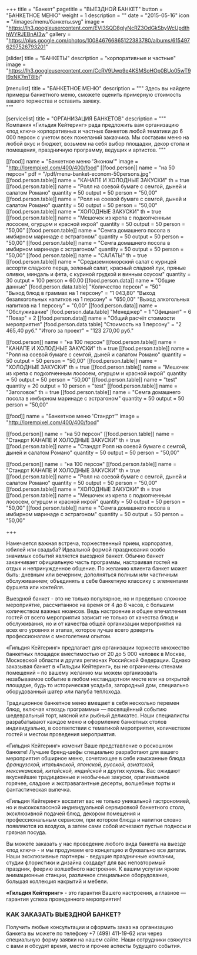 +++
title = "Банкет"
pagetitle = "ВЫЕЗДНОЙ БАНКЕТ"
button = "БАНКЕТНОЕ МЕНЮ"
weight = 1
description = ""
date = "2015-05-16"
icon = "/images/menu/банкеты.svg"
image = "https://lh3.googleusercontent.com/EVI3SQD8gIyNcRZ3OdGkSbyWcUpdthhWYRJEBnAI3w"
gallery = "https://plus.google.com/photos/100846766865122383780/albums/6154976297526793201"

[slider]
  title = "БАНКЕТЫ"
  description = "корпоративные и частные"
  image = "https://lh3.googleusercontent.com/CcRV9Uwp9e4KSMSoHOp0BUo05wT9I9xNK7mT8lbj"

[menulist]
  title = "БАНКЕТНОЕ МЕНЮ"
  description = """
Здесь вы найдете примеры банкетного меню, сможете оценить примерную стоимость вашего торжества и оставить заявку.  
"""  

[servicelist]
  title = "ОРГАНИЗАЦИЯ БАНКЕТОВ"
  description = """  
Компания «Гильдия Кейтеринг» рада предложить вам организацию «под ключ» корпоративных и частных банкетов любой тематики до 6 000 персон с учетом всех пожеланий заказчика. Мы составим меню на любой вкус и бюджет, возьмем на себя выбор площадки, декор стола и помещения, праздничную программу, ведущих и артистов. 
"""


[[food]]
  name = "Банкетное меню 'Эконом'"
  image = "http://lorempixel.com/400/400/food"
  [[food.person]]
    name = "на 50 персон"
    pdf = "/pdf/menu-banket-econom-50persons.jpg"
    [[food.person.table]]
      name = "КАНАПЕ И ХОЛОДНЫЕ ЗАКУСКИ"
      th = true
    [[food.person.table]]
      name = "Ролл на соевой бумаге с семгой, дыней и салатом Романо"
      quantity = 50
      output = 50
      person = "50,00"
    [[food.person.table]]
      name = "Ролл на соевой бумаге с семгой, дыней и салатом Романо"
      quantity = 50
      output = 50
      person = "50,00"
    [[food.person.table]]
      name = "ХОЛОДНЫЕ ЗАКУСКИ"
      th = true
    [[food.person.table]]
      name = "Мешочек из крепа с подкопченным лососем, огурцом и красной икрой"
      quantity = 50
      output = 50
      person = "50,00"
    [[food.person.table]]
      name = "Семга домашнего посола в имбирном маринаде с эстрагоном"
      quantity = 50
      output = 50
      person = "50,00"
    [[food.person.table]]
      name = "Семга домашнего посола в имбирном маринаде с эстрагоном"
      quantity = 50
      output = 50
      person = "50,00"
    [[food.person.table]]
      name = "САЛАТЫ"
      th = true
    [[food.person.table]]
      name = "Средиземноморский салат с курицей ассорти сладкого перца, зеленый салат, красный сладкий лук, пряные оливки, миндаль и фета, с куриной грудкой и винным соусом"
      quantity = 30
      output = 100
      person = 60.00
    [[food.person.data]]
      name = "Общие данные"
      [food.person.data.table]
        "Количество персон" = "50"  
        "Выход блюд в граммах на 1 персону" = "1 043,80"
        "Выход безалкогольных напитков на 1 персону" = "650,00"
        "Выход алкогольных напитков на 1 персону" = "0,00"
    [[food.person.data]]
      name = "Обслуживание"
      [food.person.data.table]
        "Менеджер" = 1
        "Официант" = 6
        "Повар" = 2
    [[food.person.data]]
      name = "Общий расчёт стоимости мероприятия"
      [food.person.data.table]
        "Стоимость на 1 персону" = "2 465,40 руб."
        "Итого за проект" = "123 270,00 руб."

  [[food.person]]
    name = "на 100 персон"
    [[food.person.table]]
      name = "КАНАПЕ И ХОЛОДНЫЕ ЗАКУСКИ"
      th = true
    [[food.person.table]]
      name = "Ролл на соевой бумаге с семгой, дыней и салатом Романо"
      quantity = 50
      output = 50
      person = "50,00"
    [[food.person.table]]
      name = "ХОЛОДНЫЕ ЗАКУСКИ"
      th = true
    [[food.person.table]]
      name = "Мешочек из крепа с подкопченным лососем, огурцом и красной икрой"
      quantity = 50
      output = 50
      person = "50,00"
    [[food.person.table]]
      name = "test"
      quantity = 20
      output = 10
      person = "test"
    [[food.person.table]]
      name = "Заголовок"
      th = true
    [[food.person.table]]
      name = "Семга домашнего посола в имбирном маринаде с эстрагоном"
      quantity = 50
      output = 50
      person = "50,00"

[[food]]
  name = "Банкетное меню 'Стандрт'"
  image = "http://lorempixel.com/400/400/food"

  [[food.person]]
    name = "на 50 персон"
    [[food.person.table]]
      name = "Стандрт КАНАПЕ И ХОЛОДНЫЕ ЗАКУСКИ"
      th = true
    [[food.person.table]]
      name = "Стандрт Ролл на соевой бумаге с семгой, дыней и салатом Романо"
      quantity = 50
      output = 50
      person = "50,00"

  [[food.person]]
    name = "на 100 персон"
    [[food.person.table]]
      name = "Стандрт КАНАПЕ И ХОЛОДНЫЕ ЗАКУСКИ"
      th = true
    [[food.person.table]]
      name = "Ролл на соевой бумаге с семгой, дыней и салатом Романо"
      quantity = 50
      output = 50
      person = "50,00"
    [[food.person.table]]
      name = "ХОЛОДНЫЕ ЗАКУСКИ"
      th = true
    [[food.person.table]]
      name = "Мешочек из крепа с подкопченным лососем, огурцом и красной икрой"
      quantity = 50
      output = 50
      person = "50,00"
    [[food.person.table]]
      name = "Семга домашнего посола в имбирном маринаде с эстрагоном"
      quantity = 50
      output = 50
      person = "50,00"

+++

Намечается важная встреча, торжественный прием, корпоратив, юбилей или свадьба? Идеальной формой празднования особо значимых событий является выездной банкет. Обычно банкет заканчивает официальную часть программы, настраивая гостей на отдых и непринужденное общение. По желанию клиента банкет может быть: дневным или вечерним; дополняться полным или частичным обслуживанием; объединять в себе банкетную классику с элементами фуршета или коктейля.

Выездной банкет - это не только популярное, но и предельно сложное мероприятие, рассчитанное на время от 4 до 8 часов, с большим количеством важных нюансов. Ведь настроение и общее впечатления гостей от всего мероприятия зависит не только от качества блюд и обслуживания, но и от качества общей организации мероприятия на всех его уровнях и этапах, которое лучше всего доверить профессионалам с многолетним опытом.

«Гильдия Кейтеринг» предлагает для организации торжеств множество банкетных площадок вместимостью от 20 до 5 000 человек в Москве, Московской области и других регионах Российской Федерации. Однако заказывая банкет в «Гильдии Кейтеринг», вы не ограничены стенами помещений – по вашему желанию мы можем организовать незабываемое событие в любом нестандартном месте или на открытой площадке, будь то историческая усадьба, загородный дом, специально оборудованный шатер или палуба теплохода.

Традиционное банкетное меню вмещает в себя несколько перемен блюд, включая «гвоздь программы» — посвящённый событию шедевральный торт, мясной или рыбный деликатес. Наши специалисты разрабатывают каждое меню и оформление банкетных столов индивидуально, в соответствии с тематикой мероприятия, количеством гостей и местом проведения мероприятия.

«Гильдия Кейтеринг» изменит Ваше представление о роскошном банкете! Лучшие бренд-шефы специально разработают для вашего мероприятия обширное меню, сочетающее в себе изысканные блюда *французской, итальянской, японской, русской, азиатской, мексиканской, китайской, индийской*  и других кухонь. Вас ожидают вкуснейшие традиционные и необычные закуски, оригинальное горячее, сладкие и экстравагантные десерты, волшебные торты и фантастическая выпечка.

«Гильдия Кейтеринг» восхитит вас не только уникальной гастрономией, но и высококлассной индивидуальной сервировкой банкетного стола, эксклюзивной подачей блюд, декором помещения и профессиональным сервисом, при котором блюда и напитки словно появляются из воздуха, а затем сами собой исчезают пустые подносы и грязная посуда.  

Вы можете заказать у нас проведение любого вида банкета на выезде «под ключ» - и мы продумаем его концепцию и буквально все детали. Наши эксклюзивные  партнеры - ведущие праздничные компании, студии флористики и дизайна создадут для вас неповторимый праздник, феерию волшебного настроения. К вашим услугам яркие анимационные станции, различное специальное оборудование, большая коллекция накрытий и мебели.

**«Гильдия Кейтеринг»** - это гарантия  Вашего настроения, а главное — гарантия успеха проведенного мероприятия!

### КАК ЗАКАЗАТЬ ВЫЕЗДНОЙ БАНКЕТ?

Получить любые консультации и оформить заказ на организацию банкета вы можете по телефону +7 (499) 411-19-62 или через специальную форму заявки на нашем сайте. Наши сотрудники свяжутся с вами и обсудят время, место и прочие аспекты будущего события.
